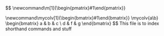 $$
\newcommand\m[1]{\begin{pmatrix}#1\end{pmatrix}} 

 \newcommand\mycolv[1]{\begin{bmatrix}#1\end{bmatrix}}
 \mycolv{a\\b}
 \begin{bmatrix} a & b & c \\ d & f & g \end{bmatrix}
$$
This file is to index shorthand commands and stuff
